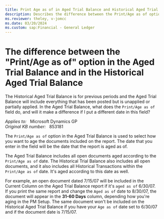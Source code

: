```yaml
---
title: Print Age as of in Aged Trial Balance and Historical Aged Trial Balance
description: Describes the difference between the Print/Age as of option in the Aged Trial Balance and in the Historical Aged Trial Balance.
ms.reviewer: theley, v-jomcc
ms.date: 03/20/2024
ms.custom: sap:Financial - General Ledger
---
```

# The difference between the "Print/Age as of" option in the Aged Trial Balance and in the Historical Aged Trial Balance

The Historical Aged Trial Balance is for previous periods and the Aged Trial Balance will include everything that has been posted but is unapplied or partially applied. In the Aged Trial Balance, what does the `Print/Age as of` field do, and will it make a difference if I put a different date in this field?

_Applies to:_ &nbsp; Microsoft Dynamics GP  
_Original KB number:_ &nbsp; 853181

The `Print/Age as of` option in the Aged Trial Balance is used to select how you want to age the documents included on the report. The date that you enter in the field will be the date that the report is aged as of.

The Aged Trial Balance includes all open documents aged according to the `Print/Age as of` date. The Historical Trial Balance also includes all open documents, and it also includes all Historical Transactions within the `Print/Age as of` date. It's aged according to this date as well.

For example, an open document dated 7/15/07 will be included in the Current Column on the Aged Trial Balance report if it's `aged as of` 6/30/07. If you print the same report and change the `Aged as of` date to 8/30/07, the document will appear in the **31-60 Days** column, depending how you're aging in the PM Setup. The same document won't be included on the Historical Aged Trial Balance if you have your `Age as of` date set to 6/30/07 and if the document date is 7/15/07.
